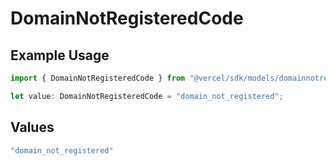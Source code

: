 # DomainNotRegisteredCode

## Example Usage

```typescript
import { DomainNotRegisteredCode } from "@vercel/sdk/models/domainnotregistered.js";

let value: DomainNotRegisteredCode = "domain_not_registered";
```

## Values

```typescript
"domain_not_registered"
```